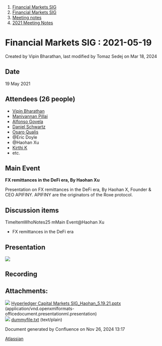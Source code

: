 1. [Financial Markets SIG](index.html)
2. [Financial Markets SIG](Financial-Markets-SIG_20545549.html)
3. [Meeting notes](Meeting-notes_20558268.html)
4. [2021 Meeting Notes](2021-Meeting-Notes_20547499.html)

# Financial Markets SIG : 2021-05-19

Created by Vipin Bharathan, last modified by Tomaz Sedej on Mar 18, 2024

## Date

19 May 2021

## Attendees (26 people)

- [Vipin Bharathan](https://lf-hyperledger.atlassian.net/wiki/people/70121:4ac24c34-2385-41a8-8881-61e7a75c6d1e?ref=confluence)
- [Manivannan Pillai](https://lf-hyperledger.atlassian.net/wiki/people/5a6887cec2b7dd3533e4ab77?ref=confluence)
- [Alfonso Govela](https://lf-hyperledger.atlassian.net/wiki/people/712020:8cbeb593-dd1b-4b43-a966-913564f1575a?ref=confluence)
- [Daniel Schwartz](https://lf-hyperledger.atlassian.net/wiki/people/5f28514db7a35e002a8febcb?ref=confluence)
- [Osaro Qualis](https://lf-hyperledger.atlassian.net/wiki/people/712020:5c75440d-e12a-4fe1-b8ac-26761a76a0c3?ref=confluence)
- @Eric Doyle
- @Haohan Xu
- [Kirthi K](https://lf-hyperledger.atlassian.net/wiki/people/712020:cdf2c19a-9f68-45e0-82c7-86c8b2799fb2?ref=confluence)
- etc.

## Main Event

**FX remittances in the DeFi era, By Haohan Xu**

Presentation on FX remittances in the DeFi era, By Haohan X, Founder &amp; CEO APIFINY. APIFINY are the originators of the Roxe protocol.

## Discussion items

TimeItemWhoNotes25 mMain Event@Haohan Xu

- FX remittances in the DeFi era

## Presentation

[![](attachments/thumbnails/20546731/20559413)](attachments/20546731/20559413.pptx)

## Recording

## Attachments:

![](images/icons/bullet_blue.gif) [Hyperledger Capital Markets SIG\_Haohan\_5.19.21.pptx](attachments/20546731/20559413.pptx) (application/vnd.openxmlformats-officedocument.presentationml.presentation)  
![](images/icons/bullet_blue.gif) [dummyfile.txt](attachments/20546731/20559414.txt) (text/plain)

Document generated by Confluence on Nov 26, 2024 13:17

[Atlassian](http://www.atlassian.com/)
